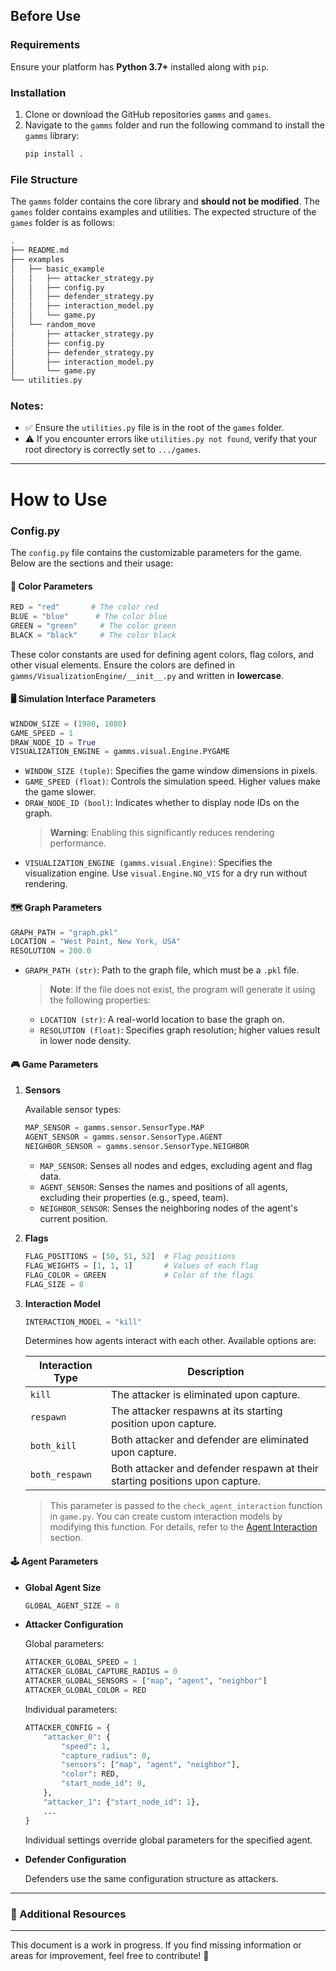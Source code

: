 ## Before Use

### Requirements

Ensure your platform has **Python 3.7+** installed along with `pip`.

### Installation

1. Clone or download the GitHub repositories `gamms` and `games`.
2. Navigate to the `gamms` folder and run the following command to install the `gamms` library:
   ```bash
   pip install .
   ```

### File Structure

The `gamms` folder contains the core library and **should not be modified**. The `games` folder contains examples and utilities. The expected structure of the `games` folder is as follows:

```bash
.
├── README.md
├── examples
│   ├── basic_example
│   │   ├── attacker_strategy.py
│   │   ├── config.py
│   │   ├── defender_strategy.py
│   │   ├── interaction_model.py
│   │   └── game.py
│   └── random_move
│       ├── attacker_strategy.py
│       ├── config.py
│       ├── defender_strategy.py
│       ├── interaction_model.py
│       └── game.py
└── utilities.py
```

### Notes:

- ✅ Ensure the `utilities.py` file is in the root of the `games` folder.
- ⚠️ If you encounter errors like `utilities.py not found`, verify that your root directory is correctly set to `.../games`.

---

# How to Use

### Config.py

The `config.py` file contains the customizable parameters for the game. Below are the sections and their usage:

#### 🎨 Color Parameters

```python
RED = "red"       # The color red
BLUE = "blue"      # The color blue
GREEN = "green"     # The color green
BLACK = "black"     # The color black
```

These color constants are used for defining agent colors, flag colors, and other visual elements. Ensure the colors are defined in `gamms/VisualizationEngine/__init__.py` and written in **lowercase**.

#### 🖥️ Simulation Interface Parameters

```python
WINDOW_SIZE = (1980, 1080)
GAME_SPEED = 1
DRAW_NODE_ID = True
VISUALIZATION_ENGINE = gamms.visual.Engine.PYGAME
```

- `WINDOW_SIZE (tuple)`: Specifies the game window dimensions in pixels.
- `GAME_SPEED (float)`: Controls the simulation speed. Higher values make the game slower.
- `DRAW_NODE_ID (bool)`: Indicates whether to display node IDs on the graph.
  > **Warning**: Enabling this significantly reduces rendering performance.
- `VISUALIZATION_ENGINE (gamms.visual.Engine)`: Specifies the visualization engine. Use `visual.Engine.NO_VIS` for a dry run without rendering.

#### 🗺️ Graph Parameters

```python
GRAPH_PATH = "graph.pkl"
LOCATION = "West Point, New York, USA"
RESOLUTION = 200.0
```

- `GRAPH_PATH (str)`: Path to the graph file, which must be a `.pkl` file.
  > **Note**: If the file does not exist, the program will generate it using the following properties:
  - `LOCATION (str)`: A real-world location to base the graph on.
  - `RESOLUTION (float)`: Specifies graph resolution; higher values result in lower node density.

#### 🎮 Game Parameters

1. **Sensors**

   Available sensor types:

   ```python
   MAP_SENSOR = gamms.sensor.SensorType.MAP
   AGENT_SENSOR = gamms.sensor.SensorType.AGENT
   NEIGHBOR_SENSOR = gamms.sensor.SensorType.NEIGHBOR
   ```

   - `MAP_SENSOR`: Senses all nodes and edges, excluding agent and flag data.
   - `AGENT_SENSOR`: Senses the names and positions of all agents, excluding their properties (e.g., speed, team).
   - `NEIGHBOR_SENSOR`: Senses the neighboring nodes of the agent's current position.

2. **Flags**

   ```python
   FLAG_POSITIONS = [50, 51, 52]  # Flag positions
   FLAG_WEIGHTS = [1, 1, 1]       # Values of each flag
   FLAG_COLOR = GREEN             # Color of the flags
   FLAG_SIZE = 8
   ```

3. **Interaction Model**

   ```python
   INTERACTION_MODEL = "kill"
   ```

   Determines how agents interact with each other. Available options are:

   | Interaction Type | Description                                                  |
   | ---------------- | ------------------------------------------------------------ |
   | `kill`           | The attacker is eliminated upon capture.                     |
   | `respawn`        | The attacker respawns at its starting position upon capture. |
   | `both_kill`      | Both attacker and defender are eliminated upon capture.      |
   | `both_respawn`   | Both attacker and defender respawn at their starting positions upon capture. |

   > This parameter is passed to the `check_agent_interaction` function in `game.py`. You can create custom interaction models by modifying this function. For details, refer to the [Agent Interaction](#Agent-Interaction) section.

#### 🕹️ Agent Parameters

- **Global Agent Size**

  ```python
  GLOBAL_AGENT_SIZE = 8
  ```

- **Attacker Configuration**

  Global parameters:

  ```python
  ATTACKER_GLOBAL_SPEED = 1
  ATTACKER_GLOBAL_CAPTURE_RADIUS = 0
  ATTACKER_GLOBAL_SENSORS = ["map", "agent", "neighbor"]
  ATTACKER_GLOBAL_COLOR = RED
  ```

  Individual parameters:

  ```python
  ATTACKER_CONFIG = {
      "attacker_0": {
          "speed": 1,
          "capture_radius": 0,
          "sensors": ["map", "agent", "neighbor"],
          "color": RED,
          "start_node_id": 0,
      },
      "attacker_1": {"start_node_id": 1},
      ...
  }
  ```

  Individual settings override global parameters for the specified agent.

- **Defender Configuration**

  Defenders use the same configuration structure as attackers.

---

### 🔗 Additional Resources

---

This document is a work in progress. If you find missing information or areas for improvement, feel free to contribute! 🙌